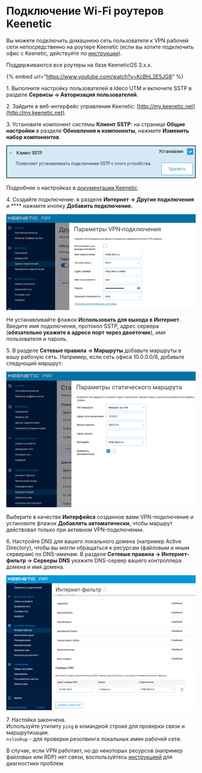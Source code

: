 # Подключение Wi-Fi роутеров Keenetic

Вы можете подключить домашнюю сеть пользователя к VPN рабочей сети непосредственно на роутере Keenetic (если вы хотите подключить офис с Keenetic, действуйте по [инструкции](../../site-to-site/sstp-connection-keenetic.md)).

Поддерживаются все роутеры на базе KeeneticOS 3.х.х.

{% embed url="https://www.youtube.com/watch?v=KcBhL2E5JG8" %}

1\. Выполните настройку пользователей в Ideco UTM и включите SSTP в разделе **Сервисы -> Авторизация пользователей**.

2\. Зайдите в веб-интерфейс управления Keenetic: [http://my.keenetic.net](http://my.keenetic.net).

3\. Установите компонент системы **Клиент SSTP**: на странице **Общие настройки** в разделе **Обновления и компоненты**, нажмите **Изменить набор компонентов**. &#x20;

![](<../../../../.gitbook/assets/sstp-c-01 (2) (2) (2) (2) (2) (2) (2) (3) (3) (3) (2) (1).png>)

Подробнее о настройках в [документации Keenetic](https://help.keenetic.com/hc/ru/articles/360000599979-%D0%9A%D0%BB%D0%B8%D0%B5%D0%BD%D1%82-SSTP).

4\. Создайте подключение: в разделе **Интернет -> Другие подключения** и **** нажмите кнопку **Добавить подключение.**

![](../../../../.gitbook/assets/sstp-c-02.png)

Не устанавливайте флажок **Использовать для выхода в Интернет**.  Введите имя подключения, протокол SSTP, адрес сервера (**обязательно укажите в адресе порт через двоеточие**), имя пользователя и пароль.

5\. В разделе **Сетевые правила -> Маршруты** добавьте маршруты в вашу рабочую сеть. Например, если сеть офиса 10.0.0.0/8, добавьте следующий маршрут: &#x20;

![](../../../../attachments/16842855/16842860.png)

Выберите в качестве **Интерфейса** созданное вами VPN-подключение и установите флажок **Добавлять автоматически**, чтобы маршрут действовал только при активном VPN-подключении.

6\. Настройте DNS для вашего локального домена (например Active Directory), чтобы вы могли обращаться к ресурсам (файловым и иным серверам) по DNS-именам. В разделе **Сетевые правила -> Интернет-фильтр -> Серверы DNS** укажите DNS-сервер вашего контроллера домена и имя домена. &#x20;

![](../../../../attachments/16842855/16842861.png)

7\. Настойка закончена. \
Используйте утилиту `ping` в командной строке для проверки связи и маршрутизации.  \
`nslookup` - для проверки резолвинга локальных имен рабочей сети. &#x20;

В случае, если VPN работает, но до некоторых ресурсов (например файловых или RDP) нет связи, воспользуйтесь [инструкцией](../features.md) для диагностики проблем. &#x20;
